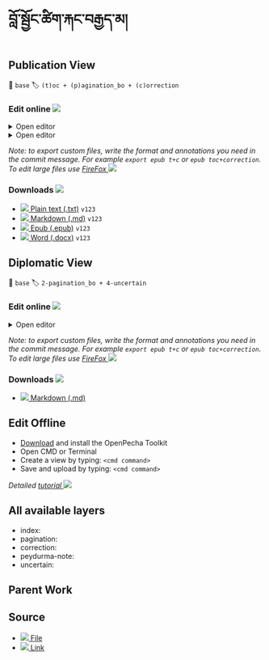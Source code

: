 # བློ་སྦྱོང་ཚིག་རྐང་བརྒྱད་མ།

## Publication View

📄 `base` 🏷 `(t)oc + (p)agination_bo + (c)orrection`


### Edit online <img src="https://img.icons8.com/color/20/000000/edit-property.png">
<details><summary> Open editor </summary><blockquote>
<iframe src="https://prose.io/#OpenPecha/P000780/edit/publication/v001.txt" width="100%" height="600"></iframe>
</blockquote></details>

<details><summary> Open editor </summary><blockquote>
<iframe src="https://296511666145.ngrok.io/?pecha_id=P000780" width="100%" height="600"></iframe>
</blockquote></details>

_Note: to export custom files, write the format and annotations you need in the commit message. For example `export epub t+c` or `epub toc+correction`. To edit large files use [FireFox ![](https://img.icons8.com/color/16/000000/firefox.png)](https://www.mozilla.org/)_

### Downloads <img src="https://img.icons8.com/cotton/20/000000/download-from-cloud.png">
- [![](https://img.icons8.com/color/20/000000/txt.png) Plain text (.txt)](https://github.com/OpenPecha/P000780/releases/download/v02/blo_sbyong_tshig_rkang_brgyad_ma-v001.txt) `v123`
- [![](https://img.icons8.com/color/20/000000/markdown.png) Markdown (.md)](link) `v123`
- [![](https://img.icons8.com/color/20/000000/epub.png) Epub (.epub)](link) `v123`
- [![](https://img.icons8.com/color/20/000000/microsoft-word-2019.png) Word (.docx)](link) `v123`


## Diplomatic View

📄 `base`  🏷 `2-pagination_bo + 4-uncertain`


### Edit online <img src="https://img.icons8.com/color/20/000000/edit-property.png">
<details><summary> Open editor </summary><blockquote>
<iframe src="https://prose.io/#OpenPecha/P000780/edit/diplomatic/v001.txt" width="100%" height="600"></iframe>
</blockquote></details>

_Note: to export custom files, write the format and annotations you need in the commit message. For example `export epub t+c` or `epub toc+correction`. To edit large files use [FireFox ![](https://img.icons8.com/color/16/000000/firefox.png)](https://www.mozilla.org/)_

### Downloads <img src="https://img.icons8.com/cotton/20/000000/download-from-cloud.png">
 - [![](https://img.icons8.com/color/24/000000/markdown.png) Markdown (.md)](link)


## Edit Offline

- [Download](link) and install the OpenPecha Toolkit
- Open CMD or Terminal
- Create a view by typing: `<cmd command>`
- Save and upload by typing: `<cmd command>`

_Detailed [tutorial ![](https://img.icons8.com/color/16/000000/classroom.png)](link)_


## All available layers
- index: <description>
- pagination: <description>
- correction: <description>
- peydurma-note: <description>
- uncertain: <description>

## Parent Work


## Source 
- [![](https://img.icons8.com/color/24/000000/download.png) File](https://github.com/OpenPecha/P000780/releases/download/v01/blo_sbyong_tshig_rkang_brgyad_ma.html) 
- [![](https://img.icons8.com/color/24/000000/link.png) Link](https://bo.wikipedia.org/wiki/%E0%BD%96%E0%BE%B3%E0%BD%BC%E0%BC%8B%E0%BD%A6%E0%BE%A6%E0%BE%B1%E0%BD%BC%E0%BD%84%E0%BC%8B%E0%BD%9A%E0%BD%B2%E0%BD%82%E0%BC%8B%E0%BD%A2%E0%BE%90%E0%BD%84%E0%BC%8B%E0%BD%96%E0%BD%A2%E0%BE%92%E0%BE%B1%E0%BD%91%E0%BC%8B%E0%BD%98%E0%BC%8B)
